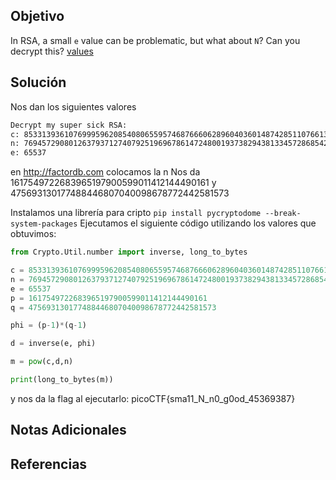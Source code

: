 ## Objetivo
In RSA, a small `e` value can be problematic, but what about `N`? Can you decrypt this? [values](https://mercury.picoctf.net/static/3cfeb09681369c26e3f19d886bc1e5d9/values)

## Solución
Nos dan los siguientes valores
```bash
Decrypt my super sick RSA:
c: 8533139361076999596208540806559574687666062896040360148742851107661304651861689
n: 769457290801263793712740792519696786147248001937382943813345728685422050738403253
e: 65537
```
en
http://factordb.com
colocamos la n
Nos da
1617549722683965197900599011412144490161
y
475693130177488446807040098678772442581573

Instalamos una librería para cripto `pip install pycryptodome --break-system-packages`
Ejecutamos el siguiente código utilizando los valores que obtuvimos:
```python
from Crypto.Util.number import inverse, long_to_bytes

c = 8533139361076999596208540806559574687666062896040360148742851107661304651861689
n = 769457290801263793712740792519696786147248001937382943813345728685422050738403253
e = 65537
p = 1617549722683965197900599011412144490161
q = 475693130177488446807040098678772442581573

phi = (p-1)*(q-1)

d = inverse(e, phi)

m = pow(c,d,n)

print(long_to_bytes(m))
```
y nos da la flag al ejecutarlo:
picoCTF{sma11_N_n0_g0od_45369387}
## Notas Adicionales


## Referencias
